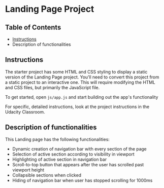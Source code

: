 # Landing Page Project

## Table of Contents

* [Instructions](#instructions)
* Description of functionalities

## Instructions

The starter project has some HTML and CSS styling to display a static version of the Landing Page project. You'll need to convert this project from a static project to an interactive one. This will require modifying the HTML and CSS files, but primarily the JavaScript file.

To get started, open `js/app.js` and start building out the app's functionality

For specific, detailed instructions, look at the project instructions in the Udacity Classroom.

## Description of functionalities
This Landing page has the following functionalities: 
 - Dynamic creation of navigation bar with every section of the page
 - Selection of active section according to visibility in viewport
 - Highlighting of active section in navigation bar
 - Scroll-to-top button that appears after the user has scrolled past viewport height
 - Collapsible sections when clicked
 - Hiding of navigation bar when user has stopped scrolling for 1000ms
